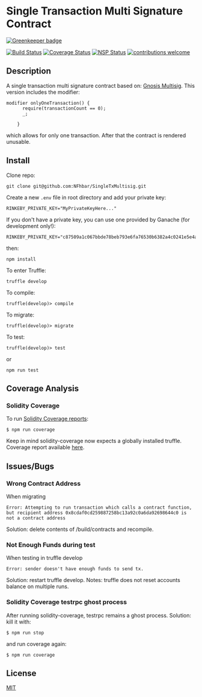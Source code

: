 # Single Transaction Multi Signature Contract

[![Greenkeeper badge](https://badges.greenkeeper.io/NFhbar/SingleTxMultisig.svg)](https://greenkeeper.io/)

<div>

[![Build Status](https://travis-ci.org/NFhbar/SingleTxMultisig.png?branch=master)](https://travis-ci.org/NFhbar/SingleTxMultisig)
[![Coverage Status](https://coveralls.io/repos/github/NFhbar/SingleTxMultisig/badge.svg?branch=master)](https://coveralls.io/github/NFhbar/SingleTxMultisig?branch=master)
[![NSP Status](https://nodesecurity.io/orgs/nicolas-frega/projects/ff951f47-780c-48d0-af12-330754a60afa/badge)](https://nodesecurity.io/orgs/nicolas-frega/projects/ff951f47-780c-48d0-af12-330754a60afa)
[![contributions welcome](https://img.shields.io/badge/contributions-welcome-brightgreen.svg?style=flat)](https://github.com/NFhbar/SingleTxMultisig/issues)

</div>

## Description
A single transaction multi signature contract based on: [Gnosis Multisig](https://github.com/gnosis/MultiSigWallet).
This version includes the modifier:
```    
modifier onlyOneTransaction() {
      require(transactionCount == 0);
      _;

    }
```
which allows for only one transaction. After that the contract is rendered unusable.

## Install
Clone repo:
```
git clone git@github.com:NFhbar/SingleTxMultisig.git
```

Create a new ```.env``` file in root directory and add your private key:
```
RINKEBY_PRIVATE_KEY="MyPrivateKeyHere..."
```
If you don't have a private key, you can use one provided by Ganache (for development only!):
```
RINKEBY_PRIVATE_KEY="c87509a1c067bbde78beb793e6fa76530b6382a4c0241e5e4a9ec0a0f44dc0d3"
```
then:
```
npm install
```
To enter Truffle:
```
truffle develop
```
To compile:
```
truffle(develop)> compile
```
To migrate:
```
truffle(develop)> migrate
```
To test:
```
truffle(develop)> test
```
or
```
npm run test
```

## Coverage Analysis
### Solidity Coverage
To run [Solidity Coverage reports](https://github.com/sc-forks/solidity-coverage):
```
$ npm run coverage
```
Keep in mind solidity-coverage now expects a globally installed truffle.
Coverage report available [here](https://github.com/NFhbar/SingleTxMultisig/blob/master/coverage).

## Issues/Bugs
### Wrong Contract Address
When migrating
```
Error: Attempting to run transaction which calls a contract function, but recipient address 0x8cdaf0cd259887258bc13a92c0a6da92698644c0 is not a contract address
```
Solution: delete contents of /build/contracts and recompile.

### Not Enough Funds during test
When testing in truffle develop
```
Error: sender doesn't have enough funds to send tx.
```
Solution: restart truffle develop.
Notes: truffle does not reset accounts balance on multiple runs.

### Solidity Coverage testrpc ghost process
After running solidity-coverage, testrpc remains a ghost process.
Solution: kill it with:
```
$ npm run stop
```
and run coverage again:
```
$ npm run coverage
```

## License
[MIT](https://github.com/OpenZeppelin/zeppelin-solidity/blob/master/LICENSE)
